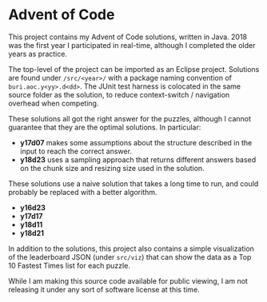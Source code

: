 # Advent of Code

This project contains my Advent of Code solutions, written in Java. 2018 was the first year I participated in real-time, although I completed the older years as practice.

The top-level of the project can be imported as an Eclipse project. Solutions are found under `/src/<year>/` with a package naming convention of `buri.aoc.y<yy>.d<dd>`. The JUnit test harness is colocated in the same source folder as the solution, to reduce context-switch / navigation overhead when competing.

These solutions all got the right answer for the puzzles, although I cannot guarantee that they are the optimal solutions. In particular:

* **y17d07** makes some assumptions about the structure described in the input to reach the correct answer.
* **y18d23** uses a sampling approach that returns different answers based on the chunk size and resizing size used in the solution.

These solutions use a naive solution that takes a long time to run, and could probably be replaced with a better algorithm.

* **y16d23**
* **y17d17**
* **y18d11**
* **y18d21** 

In addition to the solutions, this project also contains a simple visualization of the leaderboard JSON (under `src/viz`) that can show the data as a Top 10 Fastest Times list for each puzzle.

While I am making this source code available for public viewing, I am not releasing it under any sort of software license at this time.